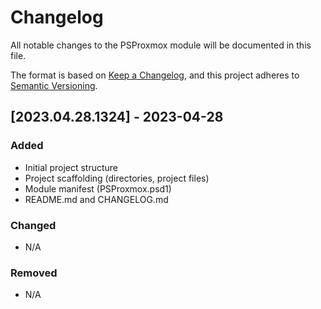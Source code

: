 # Changelog

All notable changes to the PSProxmox module will be documented in this file.

The format is based on [Keep a Changelog](https://keepachangelog.com/en/1.0.0/),
and this project adheres to [Semantic Versioning](https://semver.org/spec/v2.0.0.html).

## [2023.04.28.1324] - 2023-04-28

### Added
- Initial project structure
- Project scaffolding (directories, project files)
- Module manifest (PSProxmox.psd1)
- README.md and CHANGELOG.md

### Changed
- N/A

### Removed
- N/A
